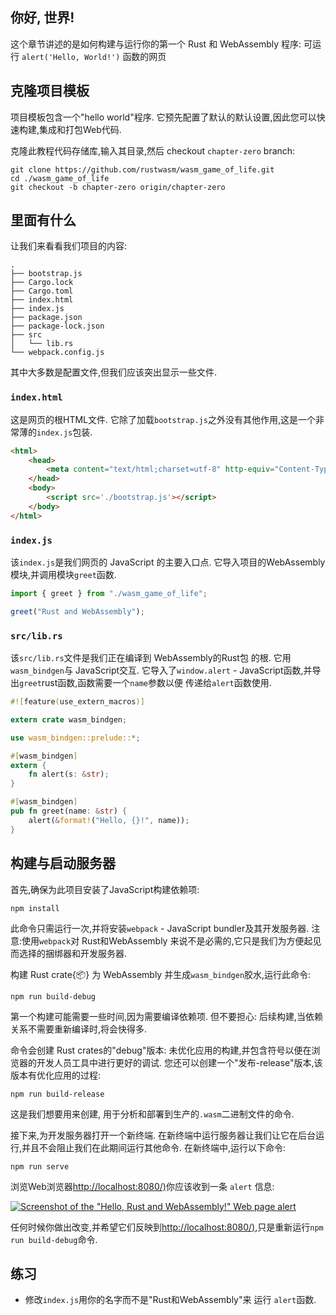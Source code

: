 ## 你好, 世界!

这个章节讲述的是如何构建与运行你的第一个 Rust 和 WebAssembly 程序: 可运行 `alert('Hello, World!')` 函数的网页


## 克隆项目模板

项目模板包含一个"hello world"程序. 它预先配置了默认的默认设置,因此您可以快速构建,集成和打包Web代码. 

克隆此教程代码存储库,输入其目录,然后 checkout `chapter-zero` branch: 

```text
git clone https://github.com/rustwasm/wasm_game_of_life.git
cd ./wasm_game_of_life
git checkout -b chapter-zero origin/chapter-zero
```

## 里面有什么

让我们来看看我们项目的内容: 

```text
.
├── bootstrap.js
├── Cargo.lock
├── Cargo.toml
├── index.html
├── index.js
├── package.json
├── package-lock.json
├── src
│   └── lib.rs
└── webpack.config.js
```

其中大多数是配置文件,但我们应该突出显示一些文件. 

### `index.html`

这是网页的根HTML文件. 它除了加载`bootstrap.js`之外没有其他作用,这是一个非常薄的`index.js`包装. 

```html
<html>
    <head>
        <meta content="text/html;charset=utf-8" http-equiv="Content-Type"/>
    </head>
    <body>
        <script src='./bootstrap.js'></script>
    </body>
</html>
```

### `index.js`

该`index.js`是我们网页的 JavaScript 的主要入口点. 它导入项目的WebAssembly模块,并调用模块`greet`函数. 

```js
import { greet } from "./wasm_game_of_life";

greet("Rust and WebAssembly");
```

### `src/lib.rs`

该`src/lib.rs`文件是我们正在编译到 WebAssembly的Rust包 的根. 它用`wasm_bindgen`与 JavaScript交互. 它导入了`window.alert` - JavaScript函数,并导出`greet`rust函数,函数需要一个`name`参数以便 传递给`alert`函数使用. 

```rust
#![feature(use_extern_macros)]

extern crate wasm_bindgen;

use wasm_bindgen::prelude::*;

#[wasm_bindgen]
extern {
    fn alert(s: &str);
}

#[wasm_bindgen]
pub fn greet(name: &str) {
    alert(&format!("Hello, {}!", name));
}
```

## 构建与启动服务器

首先,确保为此项目安装了JavaScript构建依赖项: 

```text
npm install
```

此命令只需运行一次,并将安装`webpack` - JavaScript bundler及其开发服务器. 注意:使用`webpack`对 Rust和WebAssembly 来说不是必需的,它只是我们为方便起见而选择的捆绑器和开发服务器. 

构建 Rust crate{📦} 为 WebAssembly 并生成`wasm_bindgen`胶水,运行此命令: 

```text
npm run build-debug
```

第一个构建可能需要一些时间,因为需要编译依赖项. 但不要担心: 后续构建,当依赖关系不需要重新编译时,将会快得多. 

命令会创建 Rust crates的"debug"版本: 未优化应用的构建,并包含符号以便在浏览器的开发人员工具中进行更好的调试. 您还可以创建一个"发布-release"版本,该版本有优化应用的过程: 

    npm run build-release

这是我们想要用来创建, 用于分析和部署到生产的`.wasm`二进制文件的命令. 

接下来,为开发服务器打开一个新终端. 在新终端中运行服务器让我们让它在后台运行,并且不会阻止我们在此期间运行其他命令. 在新终端中,运行以下命令: 

    npm run serve

浏览Web浏览器[http://localhost:8080/)](http://localhost:8080/)你应该收到一条 `alert` 信息: 

[![Screenshot of the "Hello, Rust and WebAssembly!" Web page alert](./images/game-of-life/setup.png)](./images/game-of-life/setup.png)

任何时候你做出改变,并希望它们反映到[http://localhost:8080/)](http://localhost:8080/),只是重新运行`npm run
build-debug`命令. 

## 练习

-   修改`index.js`用你的名字而不是"Rust和WebAssembly"来 运行 `alert`函数. 
